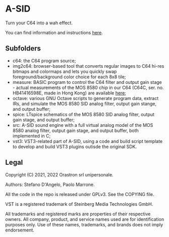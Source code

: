 # A-SID

Turn your C64 into a wah effect.

You can find information and instructions [here](https://www.orastron.com/asid).

## Subfolders

* c64: the C64 program source;
* img2c64: browser-based tool that converts regular images to C64 hi-res bitmaps and colormaps and lets you quickly swap foreground/background color choice for each 8x8 tile;
* measure: BASIC program to control the C64 filter and output gain stage - actual measurements of the MOS 8580 chip in our C64 (C64C, ser. no. HB41416598E, made in Hong Kong) are available [here](https://github.com/sdangelo/sid-measurements);
* octave: various GNU Octave scripts to generate program data, extract IRs, and simulate the MOS 8580 SID analog filter, output gain stange, and output buffer;
* spice: LTspice schematics of the MOS 8580 SID analog filter, output gain stage, and output buffer;
* src: A-SID sound engine with a full virtual analog model of the MOS 8580 analog filter, output gain stage, and output buffer, both implemented in C;
* vst3: VST3-related part of A-SID, using a code and build script template to develop and build VST3 plugins outisde the original SDK.

## Legal

Copyright (C) 2021, 2022 Orastron srl unipersonale.

Authors: Stefano D'Angelo, Paolo Marrone.

All the code in the repo is released under GPLv3. See the COPYING file.

VST is a registered trademark of Steinberg Media Technologies GmbH.

All trademarks and registered marks are properties of their respective owners. All company, product, and service names used are for identification purposes only. Use of these names, trademarks, and brands does not imply endorsement.
